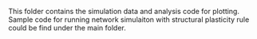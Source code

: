 This folder contains the simulation data and analysis code for plotting. Sample code for running network simulaiton with structural plasticity rule could be find under the main folder.
